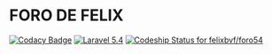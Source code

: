 FORO DE FELIX
============================
[![Codacy Badge](https://api.codacy.com/project/badge/Grade/b9c58b88ca1c4390b9925c97384365cc)](https://www.codacy.com/app/felixbvf/foro54?utm_source=github.com&utm_medium=referral&utm_content=felixbvf/foro54&utm_campaign=badger)
[![Laravel 5.4](https://img.shields.io/badge/Laravel-5.4-brightgreen.svg?style=flat-square)](http://laravel.com)
[ ![Codeship Status for felixbvf/foro54](https://app.codeship.com/projects/0c3e8120-f6c1-0134-948f-3e14bfe21487/status?branch=master)](https://app.codeship.com/projects/210566)
